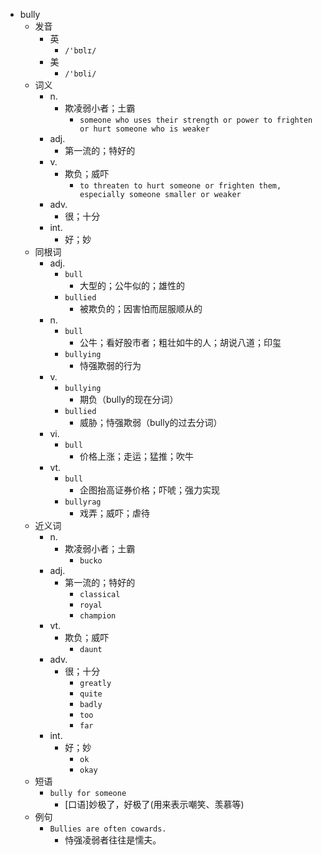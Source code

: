 - bully
  - 发音
    - 英
      - `/'bʊlɪ/`
    - 美
      - `/'bʊli/`
  - 词义
    - n.
      - 欺凌弱小者；土霸
        - `someone who uses their strength or power to frighten or hurt someone who is weaker`
    - adj.
      - 第一流的；特好的
    - v.
      - 欺负；威吓
        - `to threaten to hurt someone or frighten them, especially someone smaller or weaker`
    - adv.
      - 很；十分
    - int.
      - 好；妙
  - 同根词
    - adj.
      - `bull`
        - 大型的；公牛似的；雄性的
      - `bullied`
        - 被欺负的；因害怕而屈服顺从的
    - n.
      - `bull`
        - 公牛；看好股市者；粗壮如牛的人；胡说八道；印玺
      - `bullying`
        - 恃强欺弱的行为
    - v.
      - `bullying`
        - 期负（bully的现在分词）
      - `bullied`
        - 威胁；恃强欺弱（bully的过去分词）
    - vi.
      - `bull`
        - 价格上涨；走运；猛推；吹牛
    - vt.
      - `bull`
        - 企图抬高证券价格；吓唬；强力实现
      - `bullyrag`
        - 戏弄；威吓；虐待
  - 近义词
    - n.
      - 欺凌弱小者；土霸
        - `bucko`
    - adj.
      - 第一流的；特好的
        - `classical`
        - `royal`
        - `champion`
    - vt.
      - 欺负；威吓
        - `daunt`
    - adv.
      - 很；十分
        - `greatly`
        - `quite`
        - `badly`
        - `too`
        - `far`
    - int.
      - 好；妙
        - `ok`
        - `okay`
  - 短语
    - `bully for someone`
      - [口语]妙极了，好极了(用来表示嘲笑、羡慕等) 
  - 例句
    - `Bullies are often cowards.`
      - 恃强凌弱者往往是懦夫。

